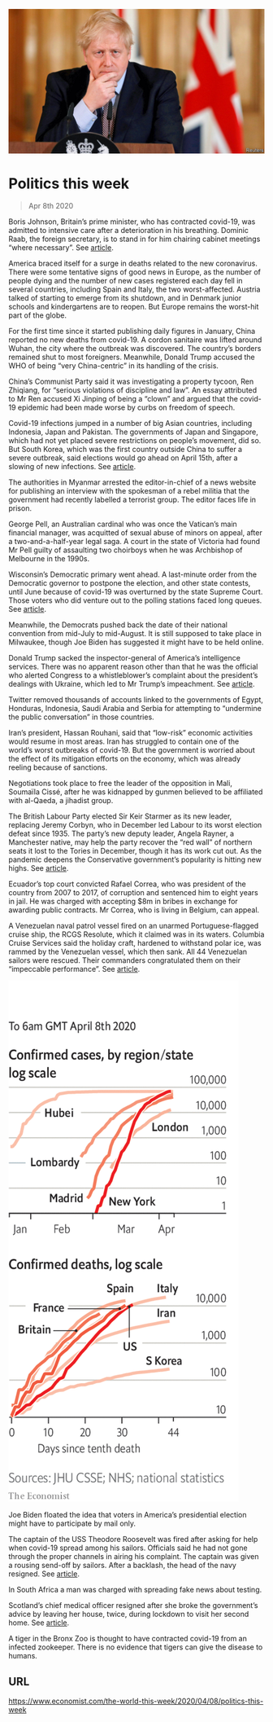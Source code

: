 ![](./images/20200411_WWP001_0.jpg)

# Politics this week

> Apr 8th 2020

Boris Johnson, Britain’s prime minister, who has contracted covid-19, was admitted to intensive care after a deterioration in his breathing. Dominic Raab, the foreign secretary, is to stand in for him chairing cabinet meetings “where necessary”. See [article](https://www.economist.com//britain/2020/04/08/boris-johnsons-illness-will-test-britains-constitution).

America braced itself for a surge in deaths related to the new coronavirus. There were some tentative signs of good news in Europe, as the number of people dying and the number of new cases registered each day fell in several countries, including Spain and Italy, the two worst-affected. Austria talked of starting to emerge from its shutdown, and in Denmark junior schools and kindergartens are to reopen. But Europe remains the worst-hit part of the globe.

For the first time since it started publishing daily figures in January, China reported no new deaths from covid-19. A cordon sanitaire was lifted around Wuhan, the city where the outbreak was discovered. The country’s borders remained shut to most foreigners. Meanwhile, Donald Trump accused the WHO of being “very China-centric” in its handling of the crisis.

China’s Communist Party said it was investigating a property tycoon, Ren Zhiqiang, for “serious violations of discipline and law”. An essay attributed to Mr Ren accused Xi Jinping of being a “clown” and argued that the covid-19 epidemic had been made worse by curbs on freedom of speech.

Covid-19 infections jumped in a number of big Asian countries, including Indonesia, Japan and Pakistan. The governments of Japan and Singapore, which had not yet placed severe restrictions on people’s movement, did so. But South Korea, which was the first country outside China to suffer a severe outbreak, said elections would go ahead on April 15th, after a slowing of new infections. See [article](https://www.economist.com//asia/2020/04/11/not-even-singapore-has-been-able-to-avoid-a-lockdown).

The authorities in Myanmar arrested the editor-in-chief of a news website for publishing an interview with the spokesman of a rebel militia that the government had recently labelled a terrorist group. The editor faces life in prison.

George Pell, an Australian cardinal who was once the Vatican’s main financial manager, was acquitted of sexual abuse of minors on appeal, after a two-and-a-half-year legal saga. A court in the state of Victoria had found Mr Pell guilty of assaulting two choirboys when he was Archbishop of Melbourne in the 1990s. 

Wisconsin’s Democratic primary went ahead. A last-minute order from the Democratic governor to postpone the election, and other state contests, until June because of covid-19 was overturned by the state Supreme Court. Those voters who did venture out to the polling stations faced long queues. See [article](https://www.economist.com//leaders/2020/04/09/wisconsin-or-how-not-to-run-an-election-while-covid-19-is-spreading).

Meanwhile, the Democrats pushed back the date of their national convention from mid-July to mid-August. It is still supposed to take place in Milwaukee, though Joe Biden has suggested it might have to be held online.

Donald Trump sacked the inspector-general of America’s intelligence services. There was no apparent reason other than that he was the official who alerted Congress to a whistleblower’s complaint about the president’s dealings with Ukraine, which led to Mr Trump’s impeachment. See [article](https://www.economist.com//united-states/2020/04/11/what-does-donald-trump-want-from-americas-intelligence-services).

Twitter removed thousands of accounts linked to the governments of Egypt, Honduras, Indonesia, Saudi Arabia and Serbia for attempting to “undermine the public conversation” in those countries.

Iran’s president, Hassan Rouhani, said that “low-risk” economic activities would resume in most areas. Iran has struggled to contain one of the world’s worst outbreaks of covid-19. But the government is worried about the effect of its mitigation efforts on the economy, which was already reeling because of sanctions.

Negotiations took place to free the leader of the opposition in Mali, Soumaïla Cissé, after he was kidnapped by gunmen believed to be affiliated with al-Qaeda, a jihadist group.

The British Labour Party elected Sir Keir Starmer as its new leader, replacing Jeremy Corbyn, who in December led Labour to its worst election defeat since 1935. The party’s new deputy leader, Angela Rayner, a Manchester native, may help the party recover the “red wall” of northern seats it lost to the Tories in December, though it has its work cut out. As the pandemic deepens the Conservative government’s popularity is hitting new highs. See [article](https://www.economist.com//britain/2020/04/11/keir-starmer-labours-electable-new-leader). 

Ecuador’s top court convicted Rafael Correa, who was president of the country from 2007 to 2017, of corruption and sentenced him to eight years in jail. He was charged with accepting $8m in bribes in exchange for awarding public contracts. Mr Correa, who is living in Belgium, can appeal.

A Venezuelan naval patrol vessel fired on an unarmed Portuguese-flagged cruise ship, the RCGS Resolute, which it claimed was in its waters. Columbia Cruise Services said the holiday craft, hardened to withstand polar ice, was rammed by the Venezuelan vessel, which then sank. All 44 Venezuelan sailors were rescued. Their commanders congratulated them on their “impeccable performance”. See [article](https://www.economist.com//the-americas/2020/04/11/venezuelas-navy-battles-a-cruise-ship-and-loses).



![](./images/20200411_WWC005.png)

Joe Biden floated the idea that voters in America’s presidential election might have to participate by mail only.

The captain of the USS Theodore Roosevelt was fired after asking for help when covid-19 spread among his sailors. Officials said he had not gone through the proper channels in airing his complaint. The captain was given a rousing send-off by sailors. After a backlash, the head of the navy resigned. See [article](https://www.economist.com//united-states/2020/04/08/covid-19-takes-out-an-aircraft-carrier-and-a-navy-secretary).

In South Africa a man was charged with spreading fake news about testing.

Scotland’s chief medical officer resigned after she broke the government’s advice by leaving her house, twice, during lockdown to visit her second home. See [article](https://www.economist.com//britain/2020/04/11/how-to-build-social-consensus-around-lockdown).

A tiger in the Bronx Zoo is thought to have contracted covid-19 from an infected zookeeper. There is no evidence that tigers can give the disease to humans.

## URL

https://www.economist.com/the-world-this-week/2020/04/08/politics-this-week

